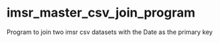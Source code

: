 # imsr_master_csv_join_program
Program to join two imsr csv datasets with the Date as the primary key
